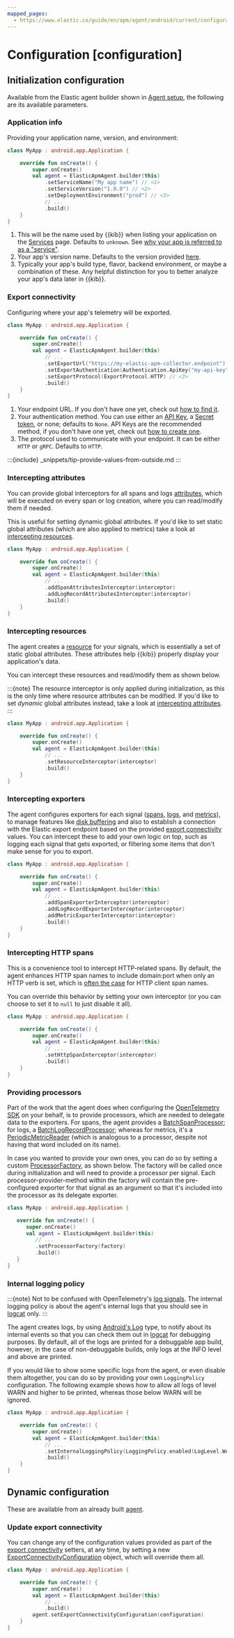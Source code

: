 ```yaml
---
mapped_pages:
  - https://www.elastic.co/guide/en/apm/agent/android/current/configuration.html
---
```


# Configuration [configuration]

## Initialization configuration 

Available from the Elastic agent builder shown in [Agent setup](getting-started.md#agent-setup), the following are its available parameters.

### Application info

Providing your application name, version, and environment:

```kotlin
class MyApp : android.app.Application {

    override fun onCreate() {
        super.onCreate()
        val agent = ElasticApmAgent.builder(this)
            .setServiceName("My app name") // <1>
            .setServiceVersion("1.0.0") // <2>
            .setDeploymentEnvironment("prod") // <3>
            // ...
            .build()
    }
}
```

1. This will be the name used by {{kib}} when listing your application on the [Services](https://www.elastic.co/guide/en/observability/current/apm-services.html) page. Defaults to `unknown`. See [why your app is referred to as a "service"](faq.md#why-service).
2. Your app's version name. Defaults to the version provided [here](https://developer.android.com/reference/android/content/pm/PackageInfo#versionName).
3. Typically your app's build type, flavor, backend environment, or maybe a combination of these. Any helpful distinction for you to better analyze your app's data later in {{kib}}.

### Export connectivity

Configuring where your app's telemetry will be exported.

```kotlin
class MyApp : android.app.Application {

    override fun onCreate() {
        super.onCreate()
        val agent = ElasticApmAgent.builder(this)
            // ...
            .setExportUrl("https://my-elastic-apm-collector.endpoint") // <1>
            .setExportAuthentication(Authentication.ApiKey("my-api-key")) // <2>
            .setExportProtocol(ExportProtocol.HTTP) // <3>
            .build()
    }
}
```

1. Your endpoint URL. If you don't have one yet, check out [how to find it](how-tos.md#get-export-endpoint).
2. Your authentication method. You can use either an [API Key](https://www.elastic.co/guide/en/observability/current/apm-api-key.html), a [Secret token](https://www.elastic.co/guide/en/observability/current/apm-secret-token.html), or none; defaults to `None`. API Keys are the recommended method, if you don't have one yet, check out [how to create one](how-tos.md#create-api-key).
3. The protocol used to communicate with your endpoint. It can be either `HTTP` or `gRPC`. Defaults to `HTTP`.

:::{include} _snippets/tip-provide-values-from-outside.md
:::

### Intercepting attributes

You can provide global interceptors for all spans and logs [attributes](https://opentelemetry.io/docs/specs/otel/common/#attribute), which will be executed on every span or log creation, where you can read/modify them if needed.

This is useful for setting dynamic global attributes. If you'd like to set static global attributes (which are also applied to metrics) take a look at [intercepting resources](#intercepting-resources).

```kotlin
class MyApp : android.app.Application {

    override fun onCreate() {
        super.onCreate()
        val agent = ElasticApmAgent.builder(this)
            // ...
            .addSpanAttributesInterceptor(interceptor)
            .addLogRecordAttributesInterceptor(interceptor)
            .build()
    }
}
```

### Intercepting resources

The agent creates a [resource](https://opentelemetry.io/docs/specs/otel/overview/#resources) for your signals, which is essentially a set of static global attributes. These attributes help {{kib}} properly display your application's data.

You can intercept these resources and read/modify them as shown below.

:::{note}
The resource interceptor is only applied during initialization, as this is the only time where resource attributes can be modified. If you'd like to set _dynamic_ global attributes instead, take a look at [intercepting attributes](#intercepting-attributes).
:::

```kotlin
class MyApp : android.app.Application {

    override fun onCreate() {
        super.onCreate()
        val agent = ElasticApmAgent.builder(this)
            // ...
            .setResourceInterceptor(interceptor)
            .build()
    }
}
```

### Intercepting exporters

The agent configures exporters for each signal ([spans](https://opentelemetry.io/docs/languages/java/sdk/#spanexporter), [logs](https://opentelemetry.io/docs/languages/java/sdk/#logrecordexporter), and [metrics](https://opentelemetry.io/docs/languages/java/sdk/#metricexporter)), to manage features like [disk buffering](index.md#disk-buffering) and also to establish a connection with the Elastic export endpoint based on the provided [export connectivity](#export-connectivity) values. You can intercept these to add your own logic on top, such as logging each signal that gets exported, or filtering some items that don't make sense for you to export.

```kotlin
class MyApp : android.app.Application {

    override fun onCreate() {
        super.onCreate()
        val agent = ElasticApmAgent.builder(this)
            // ...
            .addSpanExporterInterceptor(interceptor)
            .addLogRecordExporterInterceptor(interceptor)
            .addMetricExporterInterceptor(interceptor)
            .build()
    }
}
```

### Intercepting HTTP spans

This is a convenience tool to intercept HTTP-related spans. By default, the agent enhances HTTP span names to include domain:port when only an HTTP verb is set, which is [often the case](https://opentelemetry.io/docs/specs/semconv/http/http-spans/#name) for HTTP client span names.

You can override this behavior by setting your own interceptor (or you can choose to set it to `null` to just disable it all).

```kotlin
class MyApp : android.app.Application {

    override fun onCreate() {
        super.onCreate()
        val agent = ElasticApmAgent.builder(this)
            // ...
            .setHttpSpanInterceptor(interceptor)
            .build()
    }
}
```

### Providing processors

Part of the work that the agent does when configuring the [OpenTelemetry SDK](https://github.com/open-telemetry/opentelemetry-java) on your behalf, is to provide processors, which are needed to delegate data to the exporters. For spans, the agent provides a [BatchSpanProcessor](https://www.javadoc.io/doc/io.opentelemetry/opentelemetry-sdk-trace/latest/io/opentelemetry/sdk/trace/export/BatchSpanProcessor.html); for logs, a [BatchLogRecordProcessor](https://www.javadoc.io/doc/io.opentelemetry/opentelemetry-sdk-logs/latest/io/opentelemetry/sdk/logs/export/BatchLogRecordProcessor.html); whereas for metrics, it's a [PeriodicMetricReader](https://www.javadoc.io/doc/io.opentelemetry/opentelemetry-sdk-metrics/latest/io/opentelemetry/sdk/metrics/export/PeriodicMetricReader.html) (which is analogous to a processor, despite not having that word included on its name).

In case you wanted to provide your own ones, you can do so by setting a custom [ProcessorFactory](https://github.com/elastic/apm-agent-android/blob/main/agent-sdk/src/main/java/co/elastic/otel/android/processors/ProcessorFactory.kt), as shown below. The factory will be called once during initialization and will need to provide a processor per signal. Each processor-provider-method within the factory will contain the pre-configured exporter for that signal as an argument so that it's included into the processor as its delegate exporter.

```kotlin
class MyApp : android.app.Application {

   override fun onCreate() {
      super.onCreate()
      val agent = ElasticApmAgent.builder(this)
         // ...
         .setProcessorFactory(factory)
         .build()
   }
}
```

### Internal logging policy

:::{note}
Not to be confused with OpenTelemetry's [log signals](https://opentelemetry.io/docs/concepts/signals/logs/). The internal logging policy is about the agent's internal logs that you should see in [logcat](https://developer.android.com/studio/debug/logcat) only.
:::

The agent creates logs, by using [Android's Log](https://developer.android.com/reference/android/util/Log) type, to notify about its internal events so that you can check them out in [logcat](https://developer.android.com/studio/debug/logcat) for debugging purposes. By default, all of the logs are printed for a debuggable app build, however, in the case of non-debuggable builds, only logs at the INFO level and above are printed.

If you would like to show some specific logs from the agent, or even disable them altogether, you can do so by providing your own `LoggingPolicy` configuration. The following example shows how to allow all logs of level WARN and higher to be printed, whereas those below WARN will be ignored.

```kotlin
class MyApp : android.app.Application {

    override fun onCreate() {
        super.onCreate()
        val agent = ElasticApmAgent.builder(this)
            // ...
            .setInternalLoggingPolicy(LoggingPolicy.enabled(LogLevel.WARN))
            .build()
    }
}
```

## Dynamic configuration

These are available from an already built [agent](https://github.com/elastic/apm-agent-android/blob/main/agent-sdk/src/main/java/co/elastic/otel/android/ElasticApmAgent.kt).

### Update export connectivity

You can change any of the configuration values provided as part of the [export connectivity](#export-connectivity) setters, at any time, by setting a new [ExportConnectivityConfiguration](https://github.com/elastic/apm-agent-android/blob/main/agent-sdk/src/main/java/co/elastic/otel/android/connectivity/ExportConnectivityConfiguration.kt) object, which will override them all.

```kotlin
class MyApp : android.app.Application {

    override fun onCreate() {
        super.onCreate()
        val agent = ElasticApmAgent.builder(this)
            // ...
            .build()
        agent.setExportConnectivityConfiguration(configuration)
    }
}
```
